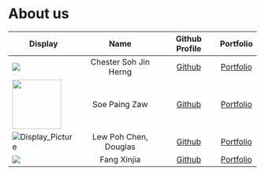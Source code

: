 # About us

Display | Name | Github Profile | Portfolio 
--------|:----:|:--------------:|:---------:
![](https://via.placeholder.com/100.png?text=Photo) | Chester Soh Jin Herng  | [Github](https://github.com/rageqqq) | [Portfolio](docs/team/johndoe.md)
<img src="https://user-images.githubusercontent.com/77471508/112415669-2cebea00-8d5f-11eb-9865-8d0a752a22d4.png" width="100" height="100"> | Soe Paing Zaw | [Github](https://github.com/soepaingzaw) | [Portfolio](./docs/team/soepaingzaw.md)
![Display_Picture](https://user-images.githubusercontent.com/77476414/112352517-cb4b6180-8d05-11eb-8497-5017606e602f.jpg) | Lew Poh Chen, Douglas | [Github](https://github.com/douglaslewpc) | [Portfolio](docs/team/johndoe.md)
![](https://via.placeholder.com/100.png?text=Photo) | Fang Xinjia | [Github](https://github.com/) | [Portfolio](docs/team/johndoe.md)
